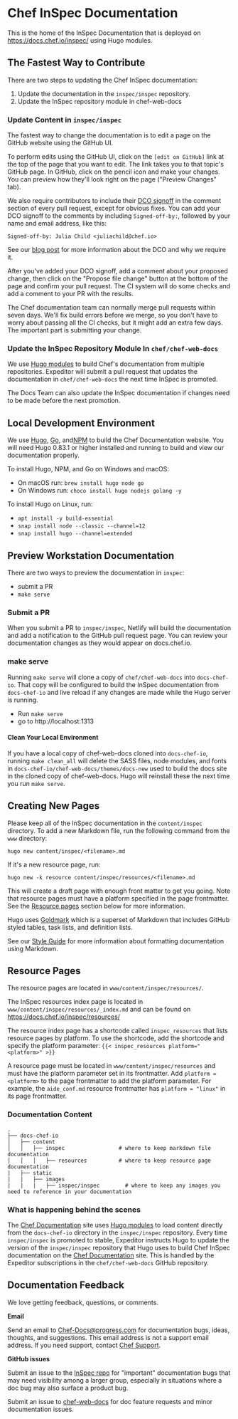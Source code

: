 # Chef InSpec Documentation

This is the home of the InSpec Documentation that is deployed on
https://docs.chef.io/inspec/ using Hugo modules.

## The Fastest Way to Contribute

There are two steps to updating the Chef InSpec documentation:

1. Update the documentation in the `inspec/inspec` repository.
1. Update the InSpec repository module in chef-web-docs

### Update Content in `inspec/inspec`

The fastest way to change the documentation is to edit a page on the
GitHub website using the GitHub UI.

To perform edits using the GitHub UI, click on the `[edit on GitHub]` link at
the top of the page that you want to edit. The link takes you to that topic's GitHub
page. In GitHub, click on the pencil icon and make your changes. You can preview
how they'll look right on the page ("Preview Changes" tab).

We also require contributors to include their [DCO signoff](https://github.com/chef/chef/blob/main/CONTRIBUTING.md#developer-certification-of-origin-dco)
in the comment section of every pull request, except for obvious fixes. You can
add your DCO signoff to the comments by including `Signed-off-by:`, followed by
your name and email address, like this:

`Signed-off-by: Julia Child <juliachild@chef.io>`

See our [blog post](https://blog.chef.io/introducing-developer-certificate-of-origin/)
for more information about the DCO and why we require it.

After you've added your DCO signoff, add a comment about your proposed change,
then click on the "Propose file change" button at the bottom of the page and
confirm your pull request. The CI system will do some checks and add a comment
to your PR with the results.

The Chef documentation team can normally merge pull requests within seven days.
We'll fix build errors before we merge, so you don't have to
worry about passing all the CI checks, but it might add an extra
few days. The important part is submitting your change.

### Update the InSpec Repository Module In `chef/chef-web-docs`

We use [Hugo modules](https://gohugo.io/hugo-modules/) to build Chef's documentation
from multiple repositories. Expeditor will submit a pull request that updates the documentation
in `chef/chef-web-docs` the next time InSpec is promoted.

The Docs Team can also update the InSpec documentation if changes need to be made
before the next promotion.

## Local Development Environment

We use [Hugo](https://gohugo.io/), [Go](https://golang.org/), and[NPM](https://www.npmjs.com/)
to build the Chef Documentation website. You will need Hugo 0.83.1 or higher
installed and running to build and view our documentation properly.

To install Hugo, NPM, and Go on Windows and macOS:

- On macOS run: `brew install hugo node go`
- On Windows run: `choco install hugo nodejs golang -y`

To install Hugo on Linux, run:

- `apt install -y build-essential`
- `snap install node --classic --channel=12`
- `snap install hugo --channel=extended`

## Preview Workstation Documentation

There are two ways to preview the documentation in `inspec`:

- submit a PR
- `make serve`


### Submit a PR

When you submit a PR to `inspec/inspec`, Netlify will build the documentation
and add a notification to the GitHub pull request page. You can review your
documentation changes as they would appear on docs.chef.io.

### make serve

Running `make serve` will clone a copy of `chef/chef-web-docs` into `docs-chef-io`.
That copy will be configured to build the InSpec documentation from `docs-chef-io`
and live reload if any changes are made while the Hugo server is running.

- Run `make serve`
- go to http://localhost:1313

#### Clean Your Local Environment

If you have a local copy of chef-web-docs cloned into `docs-chef-io`,
running `make clean_all` will delete the SASS files, node modules, and fonts in
`docs-chef-io/chef-web-docs/themes/docs-new` used to
build the docs site in the cloned copy of chef-web-docs. Hugo will reinstall these
the next time you run `make serve`.

## Creating New Pages

Please keep all of the InSpec documentation in the `content/inspec` directory.
To add a new Markdown file, run the following command from the `www` directory:

```
hugo new content/inspec/<filename>.md
```

If it's a new resource page, run:

```
hugo new -k resource content/inspec/resources/<filename>.md
```

This will create a draft page with enough front matter to get you going. Note that
resource pages must have a platform specified in the page frontmatter. See
the [Resource pages](#resource-pages) section below for more information.

Hugo uses [Goldmark](https://github.com/yuin/goldmark) which is a
superset of Markdown that includes GitHub styled tables, task lists, and
definition lists.

See our [Style Guide](https://docs.chef.io/style_guide/) for more information
about formatting documentation using Markdown.

## Resource Pages

The resource pages are located in `www/content/inspec/resources/`.

The InSpec resources index page is located in `www/content/inspec/resources/_index.md`
and can be found on https://docs.chef.io/inspec/resources/

The resource index page has a shortcode called `inspec_resources` that lists
resource pages by platform. To use the shortcode, add the shortcode and
specify the platform parameter: `{{< inspec_resources platform="<platform>" >}}`

A resource page must be located in `www/content/inspec/resources` and must have
the platform parameter set in its frontmatter. Add `platform = <platform>` to
the page frontmatter to add the platform parameter. For example, the
`aide_conf.md` resource frontmatter has `platform = "linux"` in its page
frontmatter.
### Documentation Content
```
.
├── docs-chef-io
│   ├── content
│   │   ├── inspec                 # where to keep markdown file documentation
│   │   │   ├── resources          # where to keep resource page documentation
|   ├── static
|   |   ├── images
|   |   |   ├── inspec/inspec        # where to keep any images you need to reference in your documentation
```

### What is happening behind the scenes

The [Chef Documentation](https://docs.chef.io) site uses [Hugo modules](https://gohugo.io/hugo-modules/)
to load content directly from the `docs-chef-io` directory in the `inspec/inspec`
repository. Every time `inspec/inspec` is promoted to stable, Expeditor
instructs Hugo to update the version of the `inspec/inspec` repository
that Hugo uses to build Chef InSpec documentation on the [Chef Documentation](https://docs.chef.io)
site. This is handled by the Expeditor subscriptions in the `chef/chef-web-docs` GitHub repository.

## Documentation Feedback

We love getting feedback, questions, or comments.

**Email**

Send an email to Chef-Docs@progress.com for documentation bugs,
ideas, thoughts, and suggestions. This email address is not a
support email address. If you need support, contact [Chef Support](https://www.chef.io/support/).

**GitHub issues**

Submit an issue to the [InSpec repo](https://github.com/inspec/inspec/issues)
for "important" documentation bugs that may need visibility among a larger group,
especially in situations where a doc bug may also surface a product bug.

Submit an issue to [chef-web-docs](https://github.com/chef/chef-web-docs/issues) for
doc feature requests and minor documentation issues.

